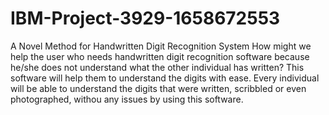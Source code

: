 # IBM-Project-3929-1658672553
A Novel Method for Handwritten Digit Recognition System
How might we help the user who needs handwritten digit recognition software because he/she does not understand what the other individual has written? 
This software will help them to understand the digits with ease.
Every individual will be able to understand the digits that were written, scribbled or even photographed, withou any issues by using this software.
